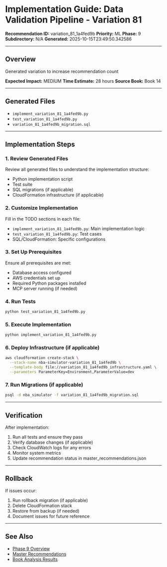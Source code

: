 # Implementation Guide: Data Validation Pipeline - Variation 81

**Recommendation ID:** variation_81_1a4fed9b
**Priority:** ML
**Phase:** 9
**Subdirectory:** N/A
**Generated:** 2025-10-15T23:49:50.342586

---

## Overview

Generated variation to increase recommendation count

**Expected Impact:** MEDIUM
**Time Estimate:** 28 hours
**Source Book:** Book 14

---

## Generated Files

- `implement_variation_81_1a4fed9b.py`
- `test_variation_81_1a4fed9b.py`
- `variation_81_1a4fed9b_migration.sql`

---

## Implementation Steps

### 1. Review Generated Files

Review all generated files to understand the implementation structure:
- Python implementation script
- Test suite
- SQL migrations (if applicable)
- CloudFormation infrastructure (if applicable)

### 2. Customize Implementation

Fill in the TODO sections in each file:
- `implement_variation_81_1a4fed9b.py`: Main implementation logic
- `test_variation_81_1a4fed9b.py`: Test cases
- SQL/CloudFormation: Specific configurations

### 3. Set Up Prerequisites

Ensure all prerequisites are met:
- Database access configured
- AWS credentials set up
- Required Python packages installed
- MCP server running (if needed)

### 4. Run Tests

```bash
python test_variation_81_1a4fed9b.py
```

### 5. Execute Implementation

```bash
python implement_variation_81_1a4fed9b.py
```

### 6. Deploy Infrastructure (if applicable)

```bash
aws cloudformation create-stack \
  --stack-name nba-simulator-variation_81_1a4fed9b \
  --template-body file://variation_81_1a4fed9b_infrastructure.yaml \
  --parameters ParameterKey=Environment,ParameterValue=dev
```

### 7. Run Migrations (if applicable)

```bash
psql -d nba_simulator -f variation_81_1a4fed9b_migration.sql
```

---

## Verification

After implementation:
1. Run all tests and ensure they pass
2. Verify database changes (if applicable)
3. Check CloudWatch logs for any errors
4. Monitor system metrics
5. Update recommendation status in master_recommendations.json

---

## Rollback

If issues occur:
1. Run rollback migration (if applicable)
2. Delete CloudFormation stack
3. Restore from backup (if needed)
4. Document issues for future reference

---

## See Also

- [Phase 9 Overview](/Users/ryanranft/nba-simulator-aws/docs/phases/phase_9/)
- [Master Recommendations](/Users/ryanranft/nba-mcp-synthesis/analysis_results/master_recommendations.json)
- [Book Analysis Results](/Users/ryanranft/nba-mcp-synthesis/analysis_results/)
